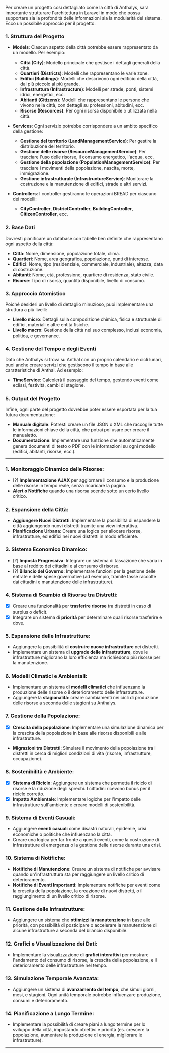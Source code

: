 Per creare un progetto così dettagliato come la città di Anthalys, sarà importante strutturare l'architettura in Laravel in modo che possa supportare sia la profondità delle informazioni sia la modularità del sistema. Ecco un possibile approccio per il progetto:

### 1. **Struttura del Progetto**

- **Models**: Ciascun aspetto della città potrebbe essere rappresentato da un modello. Per esempio:
  - **Città (City)**: Modello principale che gestisce i dettagli generali della città.
  - **Quartieri (Districts)**: Modelli che rappresentano le varie zone.
  - **Edifici (Buildings)**: Modelli che descrivono ogni edificio della città, dal più piccolo al più grande.
  - **Infrastruttura (Infrastructure)**: Modelli per strade, ponti, sistemi idrici, energetici, ecc.
  - **Abitanti (Citizens)**: Modelli che rappresentano le persone che vivono nella città, con dettagli su professioni, abitudini, ecc.
  - **Risorse (Resources)**: Per ogni risorsa disponibile o utilizzata nella città.

- **Services**: Ogni servizio potrebbe corrispondere a un ambito specifico della gestione:
  - **Gestione del territorio (LandManagementService)**: Per gestire la distribuzione del territorio.
  - **Gestione delle risorse (ResourceManagementService)**: Per tracciare l'uso delle risorse, il consumo energetico, l'acqua, ecc.
  - **Gestione della popolazione (PopulationManagementService)**: Per tracciare i movimenti della popolazione, nascita, morte, immigrazione.
  - **Gestione infrastrutturale (InfrastructureService)**: Monitorare la costruzione e la manutenzione di edifici, strade e altri servizi.

- **Controllers**: I controller gestiranno le operazioni BREAD per ciascuno dei modelli:
  - **CityController**, **DistrictController**, **BuildingController**, **CitizenController**, ecc.

### 2. **Base Dati**

Dovresti pianificare un database con tabelle ben definite che rappresentano ogni aspetto della città:
- **Città**: Nome, dimensione, popolazione totale, clima.
- **Quartieri**: Nome, area geografica, popolazione, punti di interesse.
- **Edifici**: Nome, tipo (residenziale, commerciale, industriale), altezza, data di costruzione.
- **Abitanti**: Nome, età, professione, quartiere di residenza, stato civile.
- **Risorse**: Tipo di risorsa, quantità disponibile, livello di consumo.

### 3. **Approccio Atomistico**

Poiché desideri un livello di dettaglio minuzioso, puoi implementare una struttura a più livelli:
- **Livello micro**: Dettagli sulla composizione chimica, fisica e strutturale di edifici, materiali e altre entità fisiche.
- **Livello macro**: Gestione della città nel suo complesso, inclusi economia, politica, e governance.

### 4. **Gestione del Tempo e degli Eventi**

Dato che Anthalys si trova su Anthal con un proprio calendario e cicli lunari, puoi anche creare servizi che gestiscono il tempo in base alle caratteristiche di Anthal. Ad esempio:
- **TimeService**: Calcolerà il passaggio del tempo, gestendo eventi come eclissi, festività, cambi di stagione.
  
### 5. **Output del Progetto**

Infine, ogni parte del progetto dovrebbe poter essere esportata per la tua futura documentazione:
- **Manuale digitale**: Potresti creare un file JSON o XML che raccoglie tutte le informazioni chiave della città, che potrai poi usare per creare il manualetto.
- **Documentazione**: Implementare una funzione che automaticamente genera documenti di testo o PDF con le informazioni su ogni modello (edifici, abitanti, risorse, ecc.).


---

### 1. **Monitoraggio Dinamico delle Risorse**:
   - [?] **Implementazione AJAX** per aggiornare il consumo e la produzione delle risorse in tempo reale, senza ricaricare la pagina.
   - **Alert o Notifiche** quando una risorsa scende sotto un certo livello critico.

### 2. **Espansione della Città**:
   - **Aggiungere Nuovi Distretti**: Implementare la possibilità di espandere la città aggiungendo nuovi distretti tramite una view interattiva.
   - **Pianificazione Urbana**: Creare una logica per allocare risorse, infrastrutture, ed edifici nei nuovi distretti in modo efficiente.

### 3. **Sistema Economico Dinamico**:
   - [?] **Imposta Progressiva**: Integrare un sistema di tassazione che varia in base al reddito dei cittadini e al consumo di risorse.
   - [?] **Bilancio del Governo**: Implementare funzioni per la gestione delle entrate e delle spese governative (ad esempio, tramite tasse raccolte dai cittadini e manutenzione delle infrastrutture).

### 4. **Sistema di Scambio di Risorse tra Distretti**:
   - [x] Creare una funzionalità per **trasferire risorse** tra distretti in caso di surplus o deficit.
   - [x] Integrare un sistema di **priorità** per determinare quali risorse trasferire e dove.

### 5. **Espansione delle Infrastrutture**:
   - Aggiungere la possibilità di **costruire nuove infrastrutture** nei distretti.
   - Implementare un sistema di **upgrade delle infrastrutture**, dove le infrastrutture migliorano la loro efficienza ma richiedono più risorse per la manutenzione.

### 6. **Modelli Climatici e Ambientali**:
   - Implementare un sistema di **modelli climatici** che influenzano la produzione delle risorse o il deterioramento delle infrastrutture.
   - Aggiungere la **stagionalità**: creare cambiamenti nei cicli di produzione delle risorse a seconda delle stagioni su Anthalys.

### 7. **Gestione della Popolazione**:
   - [x] **Crescita della popolazione**: Implementare una simulazione dinamica per la crescita della popolazione in base alle risorse disponibili e alle infrastrutture.
   - **Migrazioni tra Distretti**: Simulare il movimento della popolazione tra i distretti in cerca di migliori condizioni di vita (risorse, infrastrutture, occupazione).

### 8. **Sostenibilità e Ambiente**:
   - [x] **Sistema di Riciclo**: Aggiungere un sistema che permetta il riciclo di risorse e la riduzione degli sprechi. I cittadini ricevono bonus per il riciclo corretto.
   - [x] **Impatto Ambientale**: Implementare logiche per l'impatto delle infrastrutture sull'ambiente e creare modelli di sostenibilità.

### 9. **Sistema di Eventi Casuali**:
   - Aggiungere **eventi casuali** come disastri naturali, epidemie, crisi economiche o politiche che influenzano la città.
   - Creare una logica per far fronte a questi eventi, come la costruzione di infrastrutture di emergenza o la gestione delle risorse durante una crisi.

### 10. **Sistema di Notifiche**:
   - **Notifiche di Manutenzione**: Creare un sistema di notifiche per avvisare quando un'infrastruttura sta per raggiungere un livello critico di deterioramento.
   - **Notifiche di Eventi Importanti**: Implementare notifiche per eventi come la crescita della popolazione, la creazione di nuovi distretti, o il raggiungimento di un livello critico di risorse.

### 11. **Gestione delle Infrastrutture**:
   - Aggiungere un sistema che **ottimizzi la manutenzione** in base alle priorità, con possibilità di posticipare o accelerare la manutenzione di alcune infrastrutture a seconda del bilancio disponibile.

### 12. **Grafici e Visualizzazione dei Dati**:
   - Implementare la visualizzazione di **grafici interattivi** per mostrare l'andamento del consumo di risorse, la crescita della popolazione, e il deterioramento delle infrastrutture nel tempo.

### 13. **Simulazione Temporale Avanzata**:
   - Aggiungere un sistema di **avanzamento del tempo**, che simuli giorni, mesi, e stagioni. Ogni unità temporale potrebbe influenzare produzione, consumi e deterioramento.

### 14. **Pianificazione a Lungo Termine**:
   - Implementare la possibilità di creare piani a lungo termine per lo sviluppo della città, impostando obiettivi e priorità (es. crescere la popolazione, aumentare la produzione di energia, migliorare le infrastrutture).

---

